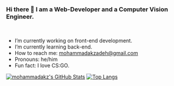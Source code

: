 ### Hi there 👋 I am a Web-Developer and a Computer Vision Engineer.
<br/>

- I’m currently working on front-end development.
- I’m currently learning back-end.
- How to reach me: mohammadakzadeh@gmail.com
- Pronouns: he/him
- Fun fact: I love CS:GO.

[![mohammadakz's GitHub Stats](https://github-readme-stats.vercel.app/api?username=mohammadakz&theme=dark&show_icons=true)](https://github.com/mohammadakz)
[![Top Langs](https://github-readme-stats.vercel.app/api/top-langs/?mohammadakz=anuraghazra&layout=compact)](https://github.com/anuraghazra/github-readme-stats)

